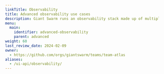 ```yaml
---
linkTitle: Observability
title: Advanced observability use cases
description: Giant Swarm runs an observability stack made up of multiple open source components. Learn about our advanced use cases.
menu:
  main:
    identifier: advanced-observability
    parent: advanced
weight: 60
last_review_date: 2024-02-09
owner:
  - https://github.com/orgs/giantswarm/teams/team-atlas
aliases:
  - /ui-api/observability/
---
```

